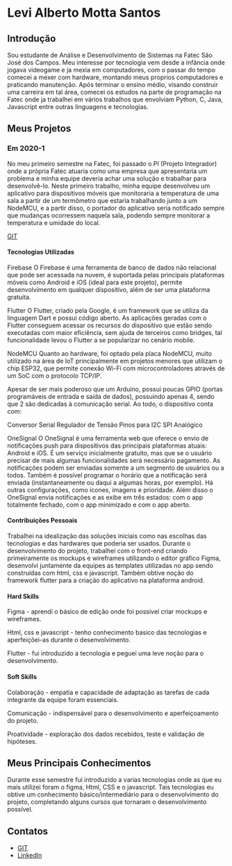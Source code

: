 # Levi Alberto Motta Santos

## Introdução
Sou estudante de Análise e Desenvolvimento de Sistemas na Fatec São José dos Campos. Meu interesse por tecnologia vem desde a infância onde jogava videogame e ja mexia em computadores, com o passar do tempo comecei a mexer com hardware, montando meus proprios computadores e praticando manutenção. Após terminar o ensino médio, visando construir uma carreira em tal área, comecei os estudos na parte de programação na Fatec onde ja trabalhei em vários trabalhos que envolviam Python, C, Java, Javascript entre outras linguagens e tecnologias.

## Meus Projetos

### Em 2020-1
No meu primeiro semestre na Fatec, foi passado o PI (Projeto Integrador) onde a própria Fatec atuaria como uma empresa que apresentaria um problema e minha equipe deveria achar uma solução e trabalhar para desenvolvê-lo. Neste primeiro trabalho, minha equipe desenvolveu um aplicativo para dispositivos móveis que monitoraria a temperatura de uma sala a partir de um termômetro que estaria trabalhando junto a um NodeMCU, e a partir disso, o portador do aplicativo seria notificado sempre que mudanças ocorressem naquela sala, podendo sempre monitorar a temperatura e umidade do local.

[GIT](https://github.com/levizoca/hexagono-fatec)

#### Tecnologias Utilizadas
Firebase
O Firebase é uma ferramenta de banco de dados não relacional que pode ser acessada na nuvem, é suportada pelas principais plataformas móveis como Android e iOS (ideal para este projeto), permite desenvolvimento em qualquer dispositivo, além de ser uma plataforma gratuita.

Flutter
O Flutter, criado pela Google, é um framework que se utiliza da linguagem Dart e possui código aberto. As aplicações geradas com o Flutter conseguem acessar os recursos do dispositivo que estão sendo executadas com maior eficiência, sem ajuda de terceiros como bridges, tal funcionalidade levou o Flutter a se popularizar no cenário mobile.

NodeMCU
Quanto ao hardware, foi optado pela placa NodeMCU, muito utilizado na área de IoT principalmente em projetos menores que utilizam o chip ESP32, que permite conexão Wi-Fi com microcontroladores através de um SoC com o protocolo TCP/IP.

Apesar de ser mais poderoso que um Arduino, possui poucas GPIO (portas programáveis de entrada e saída de dados), possuindo apenas 4, sendo que 2 são dedicadas à comunicação serial. Ao todo, o dispositivo conta com:

Conversor Serial
Regulador de Tensão
Pinos para I2C
SPI
Analógico

OneSignal
O OneSignal é uma ferramenta web que oferece o envio de notificações push para dispositivos das principais plataformas atuais: Android e iOS. É um serviço inicialmente gratuito, mas que se o usuário precisar de mais algumas funcionalidades será necessário pagamento. As notificações podem ser enviadas somente a um segmento de usuários ou a todos. Também é possível programar o horário que a notificação será enviada (instantaneamente ou daqui a algumas horas, por exemplo). Há outras configurações, como ícones, imagens e prioridade. Além disso o OneSignal envia notificações e as exibe em três estados: com o app totalmente fechado, com o app minimizado e com o app aberto.

#### Contribuições Pessoais
Trabalhei na idealização das soluções iniciais como nas escolhas das tecnologias e das hardwares que poderia ser usados. Durante o desenvolvimento do projeto, trabalhei com o front-end criando primeiramente os mockups e wireframes utilizando o editor gráfico Figma, desenvolvi juntamente da equipes as templates utilizadas no app sendo construídas com html, css e javascript. Também obtive noção do framework flutter para a criação do aplicativo na plataforma android.

#### Hard Skills
Figma - aprendi o básico de edição onde foi possivel criar mockups e wireframes.

Html, css e javascript - tenho conhecimento basico das tecnologias e aperfeiçõei-as durante o desenvolvimento.

Flutter - fui introduzido a tecnologia e peguei uma leve noção para o desenvolvimento.

#### Soft Skills
Colaboração - empatia e capacidade de adaptação as tarefas de cada integrante da equipe foram essenciais.

Comunicação - indispensável para o desenvolvimento e aperfeiçoamento do projeto.

Proatividade - exploração dos dados recebidos, teste e validação de hipóteses.

## Meus Principais Conhecimentos
Durante esse semestre fui introduzido a varias tecnologias onde as que eu mais utilizei foram o figma, Html, CSS e o javascript. Tais tecnologias eu obtive um conhecimento básico/intermediário para o desenvolvimento do projeto, completando alguns cursos que tornaram o desenvolvimento possível.

## Contatos
* [GIT](https://github.com/levizoca)
* [LinkedIn](https://www.linkedin.com/in/levi-motta-5001a2173/)


